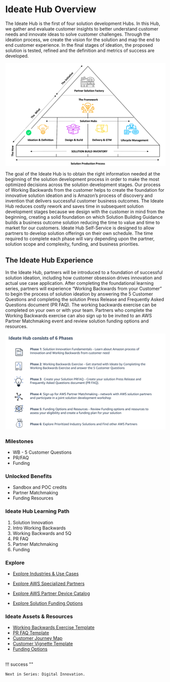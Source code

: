 # Ideate Hub Overview

The Ideate Hub is the first of four solution development Hubs. In this Hub, we gather and evaluate customer insights to better understand customer needs and innovate ideas to solve customer challenges. Through the ideation process, we create the vision for the solution and map the end to end customer experience. In the final stages of ideation, the proposed solution is tested, refined and the definition and metrics of success are developed.

![Ideate Hub](/../../../resources/images/ideate-hub.png)

The goal of the Ideate Hub is to obtain the right information needed at the beginning of the solution development process in order to make the most optimized decisions across the solution development stages. Our process of Working Backwards from the customer helps to create the foundation for innovative solution ideation and is Amazon’s process of discovery and invention that delivers successful customer business outcomes. The Ideate Hub reduces costly rework and saves time in subsequent solution development stages because we design with the customer in mind from the beginning, creating a solid foundation on which Solution Building Guidance builds a business outcome solution reducing the time to value and time to market for our customers. Ideate Hub Self-Service is designed to allow partners to develop solution offerings on their own schedule. The time required to complete each phase will vary depending upon the partner, solution scope and complexity, funding, and business priorities.

## The Ideate Hub Experience
In the Ideate Hub, partners will be introduced to a foundation of successful solution ideation, including how customer obsession drives innovation and actual use case application. After completing the foundational learning series, partners will experience “Working Backwards from your Customer” to begin the process of solution ideation by answering the 5 Customer Questions and completing the solution Press Release and Frequently Asked Questions document (PR FAQ).  The working backwards exercise can be completed on your own or with your team. Partners who complete the Working Backwards exercise can also sign up to be invited to an AWS Partner Matchmaking event and review solution funding options and resources.

![Ideate Phases](/../../../resources/images/ideate-phases.png)

### Milestones

- WB - 5 Customer Questions
- PR/FAQ
- Funding

### Unlocked Benefits

- Sandbox and POC credits
- Partner Matchmaking
- Funding Resources

### Ideate Hub Learning Path

1. Solution Innovation
2. Intro Working Backwards
3. Working Backwards and 5Q
4. PR FAQ
5. Partner Matchmaking
6. Funding

### Explore
- [Explore Industries & Use Cases](https://aws.amazon.com/solutions/)

- [Explore AWS Specialized Partners](https://aws.amazon.com/partners/work-with-partners/?nc2=h_ql_pa_wwap_cp)

- [Explore AWS Partner Device Catalog](https://devices.amazonaws.com/search?page=1)

- [Explore Solution Funding Options](https://aws.amazon.com/partners/funding/)

### Ideate Assets & Resources
- [Working Backwards Exercise Template](https://amazon.awsapps.com/workdocs-beta/index.html#/document/0bae7077de4b09a830bb262ced2745451ac1806aceac633b307b066c53168305/)
- [PR FAQ Template](https://amazon.awsapps.com/workdocs-beta/index.html#/document/f14dc3e4e400467e25cb785189884618ff556bb3057e74391a1f7302e8568c13)
- [Customer Journey Map](https://amazon.awsapps.com/workdocs-beta/index.html#/document/2d15619c2cabef3ae86f6295a20fbe8bd87a39d1d34289f76b28919e3d4e221a)
- [Customer Vignette Template](https://amazon.awsapps.com/workdocs-beta/index.html#/document/d2b7e539f4e57784718014d62f98b3c2dff0f6947fc69e508bd3bff214747789)
- [Funding Options](https://aws.amazon.com/partners/funding/)

<br>
!!! success ""

    Next in Series: Digital Innovation.
<br>
